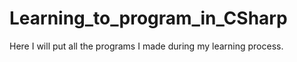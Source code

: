 # Learning_to_program_in_CSharp
Here I will put all the programs I made during my learning process.
